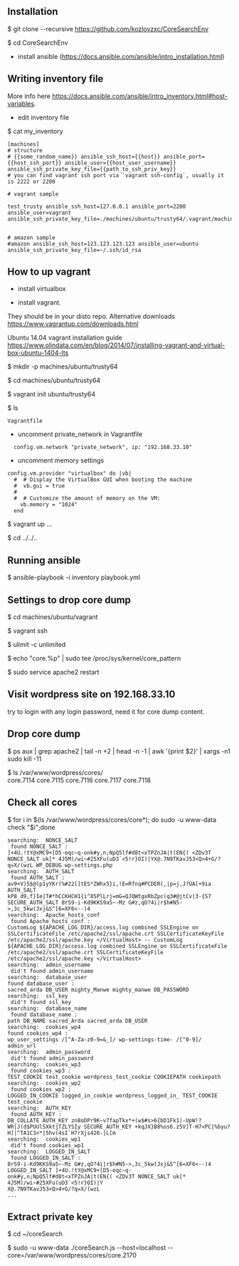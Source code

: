 ## Installation

$ git clone --recursive https://github.com/kozlovzxc/CoreSearchEnv

$ cd CoreSearchEnv

* install ansible (https://docs.ansible.com/ansible/intro_installation.html)

## Writing inventory file

More info here https://docs.ansible.com/ansible/intro_inventory.html#host-variables.

* edit inventory file

$ cat my_inventory
~~~
[machines]
# structure
# {{some_random_name}} ansible_ssh_host={{host}} ansible_port={{host_ssh_port}} ansible_user={{host_user_username}} ansible_ssh_private_key_file={{path_to_ssh_priv_key}}
# you can find vagrant ssh port via `vagrant ssh-config`, usually it is 2222 or 2200 

# vagrant sample

test_trusty ansible_ssh_host=127.0.0.1 ansible_port=2200 ansible_user=vagrant ansible_ssh_private_key_file=./machines/ubuntu/trusty64/.vagrant/machines/default/virtualbox/private_key


# amazon sample
#amazon ansible_ssh_host=123.123.123.123 ansible_user=ubuntu ansible_ssh_private_key_file=~/.ssh/id_rsa
~~~

## How to up vagrant

* install virtualbox

* install vagrant. 

They should be in your disto repo. Alternative downloads https://www.vagrantup.com/downloads.html

Ubuntu 14.04 vagrant installation guide https://www.olindata.com/en/blog/2014/07/installing-vagrant-and-virtual-box-ubuntu-1404-lts

$ mkdir -p machines/ubuntu/trusty64  

$ cd machines/ubuntu/trusty64

$ vagrant init ubuntu/trusty64

$ ls
~~~
Vagrantfile
~~~

* uncomment private_network in Vagrantfile 
~~~
  config.vm.network "private_network", ip: "192.168.33.10" 
~~~
* uncomment memory settings
~~~
config.vm.provider "virtualbox" do |vb|
  #  # Display the VirtualBox GUI when booting the machine
  #  vb.gui = true
  #  
  #  # Customize the amount of memory on the VM:
    vb.memory = "1024"
  end
~~~

$ vagrant up
...

$ cd ../../..

## Running ansible
$ ansible-playbook -i inventory playbook.yml

## Settings to drop core dump
$ cd machines/ubuntu/vagrant

$ vagrant ssh

$ ulimit -c unlimited

$ echo "core.%p" | sudo tee /proc/sys/kernel/core_pattern

$ sudo service apache2 restart

## Visit wordpress site on 192.168.33.10
try to login with any login password, need it for core dump content.

## Drop core dump

$ ps aux | grep apache2 | tail -n +2 | head -n -1 | awk '{print $2}' | xargs -n1 sudo kill -11

$ ls /var/www/wordpress/cores/ \
core.7114  core.7115  core.7116  core.7117  core.7118

## Check all cores

$ for i in $(ls /var/www/wordpress/cores/core*); do sudo -u www-data check "$i";done 

~~~
searching:  NONCE_SALT  
 found NONCE_SALT : 
]+4U.!tY@xMC9+[D5-eqc~q-onk#y,n;NpQ5lf#d8t<xTPZnJA|t(EN{( <ZDv3T NONCE_SALT uk[* 4J5M)/wi~#25XFu(uD3`<5!r}OI)|YX@.7N9TKavJ53<Q>4+G/?q=X/(wzL WP_DEBUG wp-settings.php
searching:  AUTH_SALT   
 found AUTH_SALT :  
av9+V)5$@(p1yYKr(%#22(]tES*ZWhx5}i,!E=Rfnq#PCDER(,|p=j,J?UA[+9ia AUTH_SALT kP8_d9,f}Ie|T#*hCCKHCH1{i^85PlLrj=mG=QJQWtgxRbZpc(q3#@jtCv|3-{S7 SECURE_AUTH_SALT 8rS9-i-Kd9KKS9a5~-Mz G#z,qO?4i|r$h#N5->,3c_5kw(Jxj&S^[6=XF6<--)4
searching:  Apache_hosts_conf 
 found Apache_hosts_conf :                                                                                                                                           
CustomLog ${APACHE_LOG_DIR}/access.log combined SSLEngine on SSLCertificateFile /etc/apache2/ssl/apache.crt SSLCertificateKeyFile /etc/apache2/ssl/apache.key </VirtualHost> -- CustomLog ${APACHE_LOG_DIR}/access.log combined SSLEngine on SSLCertificateFile /etc/apache2/ssl/apache.crt SSLCertificateKeyFile /etc/apache2/ssl/apache.key </VirtualHost>
searching:  admin_username 
 did't found admin_username 
searching:  database_user                                                                                                                                                                       found database_user :       
sacred_arda DB_USER mighty_Manwe mighty_manwe DB_PASSWORD
searching:  ssl_key     
 did't found ssl_key                                                                                                                                                                           searching:  database_name        
 found database_name :
path DB_NAME sacred_Arda sacred_arda DB_USER
searching:  cookies_wp4                                                                                                                                                                         found cookies_wp4 :   
wp_user_settings /[^A-Za-z0-9=&_]/ wp-settings-time- /[^0-9]/ admin_url
searching:  admin_password 
 did't found admin_password   
searching:  cookies_wp3 
 found cookies_wp3 :               
TEST_COOKIE test_cookie wordpress_test_cookie COOKIEPATH cookiepath
searching:  cookies_wp2 
 found cookies_wp2 :
LOGGED_IN_COOKIE logged_in_cookie wordpress_logged_in_ TEST_COOKIE test_cookie
searching:  AUTH_KEY 
 found AUTH_KEY :
DB_COLLATE AUTH_KEY zn8oDPr9K~v7fapTkx*+(w$#s>6{bD1Fk1|-UpW!?WR|J(d$PUUlSXktjTZLYSIy SECURE_AUTH_KEY +kqJX}B8%os6.z5V]T-H7<PC|%byu?H]|^TA1C3<*|5hv(4sI`H7rXjs426-|L[m
searching:  cookies_wp1 
 did't found cookies_wp1 
searching:  LOGGED_IN_SALT 
 found LOGGED_IN_SALT :
8rS9-i-Kd9KKS9a5~-Mz G#z,qO?4i|r$h#N5->,3c_5kw(Jxj&S^[6=XF6<--)4 LOGGED_IN_SALT ]+4U.!tY@xMC9+[D5-eqc~q-onk#y,n;NpQ5lf#d8t<xTPZnJA|t(EN{( <ZDv3T NONCE_SALT uk[* 4J5M)/wi~#25XFu(uD3`<5!r}OI)|Y
X@.7N9TKavJ53<Q>4+G/?q=X/(wzL
...
~~~

## Extract private key 
$ cd ~/coreSearch

$ sudo -u www-data ./coreSearch.js --host=localhost --core=/var/www/wordpress/cores/core.2170
